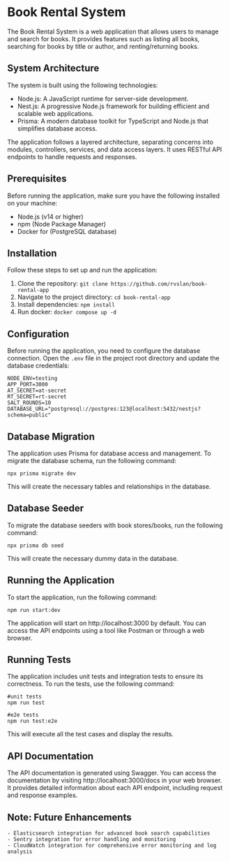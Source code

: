 # Book Rental System

The Book Rental System is a web application that allows users to manage and search for books. It provides features such as listing all books, searching for books by title or author, and renting/returning books.

## System Architecture

The system is built using the following technologies:

- Node.js: A JavaScript runtime for server-side development.
- Nest.js: A progressive Node.js framework for building efficient and scalable web applications.
- Prisma: A modern database toolkit for TypeScript and Node.js that simplifies database access.

The application follows a layered architecture, separating concerns into modules, controllers, services, and data access layers. It uses RESTful API endpoints to handle requests and responses.

## Prerequisites

Before running the application, make sure you have the following installed on your machine:

- Node.js (v14 or higher)
- npm (Node Package Manager)
- Docker for (PostgreSQL database)

## Installation

Follow these steps to set up and run the application:

1. Clone the repository: `git clone https://github.com/rvslan/book-rental-app`
2. Navigate to the project directory: `cd book-rental-app`
3. Install dependencies: `npm install`
4. Run docker: `docker compose up -d`

## Configuration

Before running the application, you need to configure the database connection. Open the `.env` file in the project root directory and update the database credentials:

    NODE_ENV=testing
    APP_PORT=3000
    AT_SECRET=at-secret
    RT_SECRET=rt-secret
    SALT_ROUNDS=10
    DATABASE_URL="postgresql://postgres:123@localhost:5432/nestjs?schema=public"


## Database Migration

The application uses Prisma for database access and management. To migrate the database schema, run the following command:

    npx prisma migrate dev

This will create the necessary tables and relationships in the database.

## Database Seeder

To migrate the database seeders with book stores/books, run the following command:

    npx prisma db seed

This will create the necessary dummy data in the database.

## Running the Application

To start the application, run the following command:

    npm run start:dev


The application will start on http://localhost:3000 by default. You can access the API endpoints using a tool like Postman or through a web browser.

## Running Tests

The application includes unit tests and integration tests to ensure its correctness. To run the tests, use the following command:

    #unit tests
    npm run test
    
    #e2e tests
    npm run test:e2e


This will execute all the test cases and display the results.

## API Documentation

The API documentation is generated using Swagger. You can access the documentation by visiting http://localhost:3000/docs in your web browser. It provides detailed information about each API endpoint, including request and response examples.

## Note: Future Enhancements

	- Elasticsearch integration for advanced book search capabilities 
	- Sentry integration for error handling and monitoring
	- CloudWatch integration for comprehensive error monitoring and log analysis



